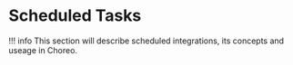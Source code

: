 # Scheduled Tasks

!!! info
    This section will describe scheduled integrations, its concepts and useage in Choreo.

